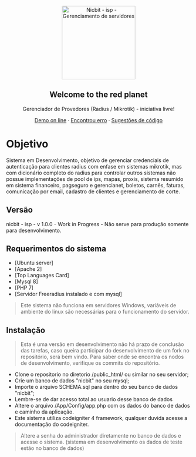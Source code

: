 <p align="center">
  
 <img width="200px" src="http://190.89.81.70/logob.png" align="center" alt="Nicbit - isp - Gerenciamento de servidores" />
 <h2 align="center">Welcome to the red planet</h2>
 <p align="center">Gerenciador de Provedores (Radius / Mikrotik) - iniciativa livre!</p>
</p>

  <p align="center">
    <a href="#demo">Demo on line</a>
    ·
    <a href="https://github.com/bhlima/isp-nicbit/issues/new">Encontrou erro</a>
    ·
    <a href="https://github.com/bhlima/isp-nicbit/issues">Sugestões de código</a>
  </p>
</p>
</a>

# Objetivo

Sistema em Desenvolvimento, objetivo de gerenciar credenciais de autenticação para clientes radius
com enfase em sistemas mikrotik, mas com dicionário completo do radius para controlar outros sistemas
não possue implementações de pool de ips, mapas, proxis, sistema resumido em sistema financeiro, pagseguro e gerencianet, boletos, carnês, faturas, comunicação por email, cadastro de clientes e gerenciamento de corte.


## Versão
nicbit - isp - v 1.0.0 - Work in Progress - Não serve para produção somente para desenvolvimento.

## Requerimentos do sistema

- [Ubuntu server]
- [Apache 2]
- [Top Languages Card]
- [Mysql 8]
- [PHP 7]
- [Servidor Freeradius instalado e com mysql]

 > Este sistema não funciona em servidores Windows, variáveis de ambiente do linux são necessárias para o funcionamento do servidor.

## Instalação

 > Esta é uma versão em desenvolvimento não há prazo de conclusão das tarefas, caso queira
participar do desenvolvimento de um fork no repositório, será bem vindo. Para saber onde se
encontra os nodos de desenvolvimento, verifique os commits do repositório. 

- Clone o repositorio no diretorio  /public_html/ ou similar no seu servidor;
- Crie um banco de dados "nicbit" no seu mysql;
- Importe o arquivo SCHEMA.sql para dentro do seu banco de dados "nicbit";
- Lembre-se de dar acesso total ao usuario desse banco de dados
- Altere o arquivo /App/Config/app.php  com os dados do banco de dados e caminho da aplicação.
- Este sistema utiliza codeigniter 4 framework, qualquer duvida acesse a documentação do codeigniter.


> Altere a senha do administrador diretamente no banco de dados e acesse o sistema. (sistema em desenvolvimento os dados de teste estão no banco de dados)




